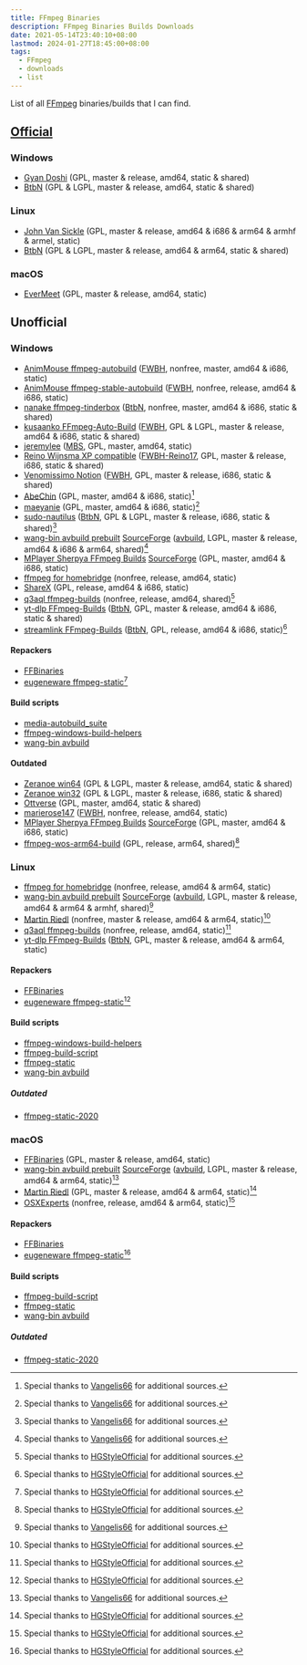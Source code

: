 ```yaml
---
title: FFmpeg Binaries
description: FFmpeg Binaries Builds Downloads
date: 2021-05-14T23:40:10+08:00
lastmod: 2024-01-27T18:45:00+08:00
tags:
  - FFmpeg
  - downloads
  - list
---
```

List of all [FFmpeg](https://ffmpeg.org) binaries/builds that I can find.

## [Official](https://ffmpeg.org/download.html)
### Windows
* [Gyan Doshi](https://www.gyan.dev/ffmpeg/builds/) (GPL, master & release, amd64, static & shared)
* [BtbN](https://github.com/BtbN/FFmpeg-Builds/releases) (GPL & LGPL, master & release, amd64, static & shared)

### Linux
* [John Van Sickle](https://johnvansickle.com/ffmpeg/) (GPL, master & release, amd64 & i686 & arm64 & armhf & armel, static)
* [BtbN](https://github.com/BtbN/FFmpeg-Builds/releases) (GPL & LGPL, master & release, amd64 & arm64, static & shared)

### macOS
* [EverMeet](https://evermeet.cx/ffmpeg/) (GPL, master & release, amd64, static)

## Unofficial
### Windows
* [AnimMouse ffmpeg-autobuild](https://github.com/AnimMouse/ffmpeg-autobuild) ([FWBH], nonfree, master, amd64 & i686, static)
* [AnimMouse ffmpeg-stable-autobuild](https://github.com/AnimMouse/ffmpeg-stable-autobuild) ([FWBH], nonfree, release, amd64 & i686, static)
* [nanake ffmpeg-tinderbox](https://github.com/nanake/ffmpeg-tinderbox) ([BtbN], nonfree, master, amd64 & i686, static & shared)
* [kusaanko FFmpeg-Auto-Build](https://github.com/kusaanko/FFmpeg-Auto-Build) ([FWBH], GPL & LGPL, master & release, amd64 & i686, static & shared)
* [jeremylee](https://jeremylee.sh/bin.html) ([MBS], GPL, master, amd64, static)
* [Reino Wijnsma XP compatible](https://rwijnsma.home.xs4all.nl/files/ffmpeg/?C=M;O=D) ([FWBH-Reino17], GPL, master & release, i686, static & shared)
* [Venomissimo Notion](https://venomissimo.notion.site/venomissimo/FFmpeg-86-3b484982448b485eaed6b687b2f67047) ([FWBH], GPL, master & release, i686, static & shared)
* [AbeChin](http://blog.k-tai-douga.com/category/359294-1.html) (GPL, master, amd64 & i686, static)[^1]
* [maeyanie](https://jenkins.maeyanie.com/job/ffmpeg/) (GPL, master, amd64 & i686, static)[^1]
* [sudo-nautilus](https://github.com/sudo-nautilus/FFmpeg-Builds-Win32/releases) ([BtbN], GPL & LGPL, master & release, i686, static & shared)[^1]
* [wang-bin avbuild prebuilt](https://github.com/wang-bin/avbuild) [SourceForge](https://sourceforge.net/projects/avbuild/files/) ([avbuild], LGPL, master & release, amd64 & i686 & arm64, shared)[^1]
* [MPlayer Sherpya FFmpeg Builds](https://oss.netfarm.it/mplayer/) [SourceForge](https://sourceforge.net/projects/mplayer-win32/files/FFmpeg/) (GPL, master, amd64 & i686, static)
* [ffmpeg for homebridge](https://github.com/homebridge/ffmpeg-for-homebridge) (nonfree, release, amd64, static)
* [ShareX](https://github.com/ShareX/FFmpeg) (GPL, release, amd64 & i686, static)
* [q3aql ffmpeg-builds](https://gitlab.com/q3aql/ffmpeg-builds) (nonfree, release, amd64, shared)[^2]
* [yt-dlp FFmpeg-Builds](https://github.com/yt-dlp/FFmpeg-Builds/releases) ([BtbN], GPL, master & release, amd64 & i686, static & shared)
* [streamlink FFmpeg-Builds](https://github.com/streamlink/FFmpeg-Builds/releases) ([BtbN], GPL, release, amd64 & i686, static)[^2]

#### Repackers
* [FFBinaries](https://ffbinaries.com/downloads)
* [eugeneware ffmpeg-static](https://github.com/eugeneware/ffmpeg-static)[^2]

#### Build scripts
* [media-autobuild_suite](https://github.com/m-ab-s/media-autobuild_suite)
* [ffmpeg-windows-build-helpers](https://github.com/rdp/ffmpeg-windows-build-helpers)
* [wang-bin avbuild](https://github.com/wang-bin/avbuild)

#### Outdated
* [Zeranoe win64](https://web.archive.org/web/20200918193258/https://ffmpeg.zeranoe.com/builds/win64/) (GPL & LGPL, master & release, amd64, static & shared)
* [Zeranoe win32](https://web.archive.org/web/20200918193245/https://ffmpeg.zeranoe.com/builds/win32/) (GPL & LGPL, master & release, i686, static & shared)
* [Ottverse](https://ottverse.com/ffmpeg-builds/) (GPL, master, amd64, static & shared)
* [marierose147](https://github.com/marierose147/ffmpeg_windows_exe_with_fdk_aac) ([FWBH], nonfree, release, amd64, static)
* [MPlayer Sherpya FFmpeg Builds](https://oss.netfarm.it/mplayer/) [SourceForge](https://sourceforge.net/projects/mplayer-win32/files/FFmpeg/) (GPL, master, amd64 & i686, static)
* [ffmpeg-wos-arm64-build](https://github.com/dvhh/ffmpeg-wos-arm64-build) (GPL, release, arm64, shared)[^2]

### Linux
* [ffmpeg for homebridge](https://github.com/homebridge/ffmpeg-for-homebridge) (nonfree, release, amd64 & arm64, static)
* [wang-bin avbuild prebuilt](https://github.com/wang-bin/avbuild) [SourceForge](https://sourceforge.net/projects/avbuild/files/) ([avbuild], LGPL, master & release, amd64 & arm64 & armhf, shared)[^1]
* [Martin Riedl](https://ffmpeg.martin-riedl.de) (nonfree, master & release, amd64 & arm64, static)[^2]
* [q3aql ffmpeg-builds](https://gitlab.com/q3aql/ffmpeg-builds) (nonfree, release, amd64, static)[^2]
* [yt-dlp FFmpeg-Builds](https://github.com/yt-dlp/FFmpeg-Builds/releases) ([BtbN], GPL, master & release, amd64 & arm64, static)

#### Repackers
* [FFBinaries](https://ffbinaries.com/downloads)
* [eugeneware ffmpeg-static](https://github.com/eugeneware/ffmpeg-static)[^2]

#### Build scripts
* [ffmpeg-windows-build-helpers](https://github.com/rdp/ffmpeg-windows-build-helpers)
* [ffmpeg-build-script](https://github.com/markus-perl/ffmpeg-build-script)
* [ffmpeg-static](https://github.com/zimbatm/ffmpeg-static)
* [wang-bin avbuild](https://github.com/wang-bin/avbuild)

##### Outdated
* [ffmpeg-static-2020](https://github.com/TNTPro/ffmpeg-static-2020)

### macOS
* [FFBinaries](https://ffbinaries.com/downloads) (GPL, master & release, amd64, static)
* [wang-bin avbuild prebuilt](https://github.com/wang-bin/avbuild) [SourceForge](https://sourceforge.net/projects/avbuild/files/) ([avbuild], LGPL, master & release, amd64 & arm64, static)[^1]
* [Martin Riedl](https://ffmpeg.martin-riedl.de) (GPL, master & release, amd64 & arm64, static)[^2]
* [OSXExperts](https://osxexperts.net) (nonfree, release, amd64 & arm64, static)[^2]

#### Repackers
* [FFBinaries](https://ffbinaries.com/downloads)
* [eugeneware ffmpeg-static](https://github.com/eugeneware/ffmpeg-static)[^2]

#### Build scripts
* [ffmpeg-build-script](https://github.com/markus-perl/ffmpeg-build-script)
* [ffmpeg-static](https://github.com/zimbatm/ffmpeg-static)
* [wang-bin avbuild](https://github.com/wang-bin/avbuild)

##### Outdated
* [ffmpeg-static-2020](https://github.com/TNTPro/ffmpeg-static-2020)

[FWBH]: https://github.com/rdp/ffmpeg-windows-build-helpers "This build uses ffmpeg-windows-build-helpers"
[BtbN]: https://github.com/BtbN/FFmpeg-Builds "This build uses BtbN/FFmpeg-Builds"
[MBS]: https://github.com/m-ab-s/media-autobuild_suite "This build uses media-autobuild_suite"
[FWBH-Reino17]: https://github.com/Reino17/ffmpeg-windows-build-helpers "This build uses forked ffmpeg-windows-build-helpers by Reino17"
[avbuild]: https://github.com/Reino17/ffmpeg-windows-build-helpers "This build uses avbuild by wang-bin"

[^1]: Special thanks to [Vangelis66](https://github.com/AnimMouse/ffmpeg-autobuild/issues/274#issuecomment-853315861) for additional sources.
[^2]: Special thanks to [HGStyleOfficial](https://www.reddit.com/r/ffmpeg/comments/16pkp7p/i_got_100_links_to_download_ffmpeg_binaries_for) for additional sources.